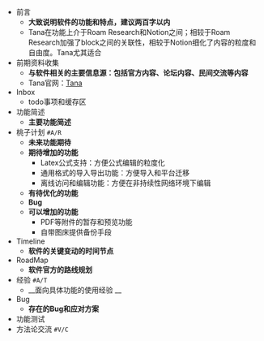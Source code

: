 - 前言
    - __大致说明软件的功能和特点，建议两百字以内__
    - Tana在功能上介于Roam Research和Notion之间；相较于Roam Research加强了block之间的关联性，相较于Notion细化了内容的粒度和自由度。Tana尤其适合
- 前期资料收集
    - __与软件相关的主要信息源：包括官方内容、论坛内容、民间交流等内容__
    - Tana官网：[Tana](https://app.tana.inc/)
- Inbox
    - todo事项和缓存区
- 功能简述
    - __主要功能简述__
- 桃子计划 `#A/R`
    - __未来功能期待__
    - **期待增加的功能**
        - Latex公式支持：方便公式编辑的粒度化
        - 通用格式的导入导出功能：方便导入和平台迁移
        - 离线访问和编辑功能：方便在非持续性网络环境下编辑
    - **有待优化的功能**
    - **Bug**
    - **可以增加的功能**
        - PDF等附件的暂存和预览功能
        - 自带图床提供备份手段
- Timeline
    - __软件的关键变动的时间节点__
- RoadMap
    - __软件官方的路线规划__
- 经验 `#A/T`
    - __面向具体功能的使用经验 __
- Bug
    - __存在的Bug和应对方案__
- 功能测试
- 方法论交流 `#V/C`
